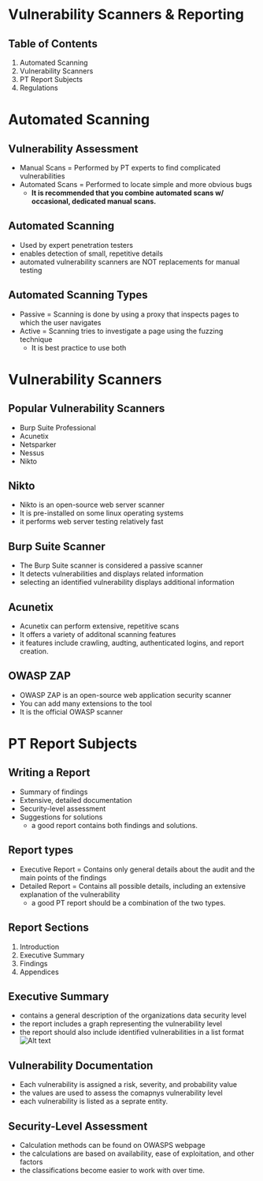 # Vulnerability Scanners & Reporting
## Table of Contents
1. Automated Scanning
2. Vulnerability Scanners
3. PT Report Subjects
4. Regulations
# Automated Scanning
## Vulnerability Assessment
- Manual Scans = Performed by PT experts to find complicated vulnerabilities
- Automated Scans = Performed to locate simple and more obvious bugs
    - **It is recommended that you combine automated scans w/ occasional, dedicated manual scans.**
## Automated Scanning
- Used by expert penetration testers
- enables detection of small, repetitive details
- automated vulnerability scanners are NOT replacements for manual testing
## Automated Scanning Types
- Passive = Scanning is done by using a proxy that inspects pages to which the user navigates
- Active = Scanning tries to investigate a page using the fuzzing technique
    - It is best practice to use both
# Vulnerability Scanners
## Popular Vulnerability Scanners
- Burp Suite Professional
- Acunetix
- Netsparker
- Nessus
- Nikto
## Nikto 
- Nikto is an open-source web server scanner
- It is pre-installed on some linux operating systems
- it performs web server testing relatively fast
## Burp Suite Scanner
- The Burp Suite scanner is considered a passive scanner
- It detects vulnerabilities and displays related information
- selecting an identified vulnerability displays additional information
## Acunetix
- Acunetix can perform extensive, repetitive scans
- It offers a variety of additonal scanning features
- it features include crawling, audting, authenticated logins, and report creation.
## OWASP ZAP
- OWASP ZAP is an open-source web application security scanner
- You can add many extensions to the tool
- It is the official OWASP scanner
# PT Report Subjects
## Writing a Report
- Summary of findings
- Extensive, detailed documentation
- Security-level assessment
- Suggestions for solutions
    - a good report contains both findings and solutions.
## Report types
- Executive Report = Contains only general details about the audit and the main points of the findings
- Detailed Report = Contains all possible details, including an extensive explanation of the vulnerability
    - a good PT report should be a combination of the two types.
## Report Sections
1. Introduction
2. Executive Summary
3. Findings
4. Appendices
## Executive Summary
- contains a general description of the organizations data security level
- the report includes a graph representing the vulnerability level
- the report should also include identified vulnerabilities in a list format
![Alt text](<../assets/executive summary.png>)
## Vulnerability Documentation
- Each vulnerability is assigned a risk, severity, and probability value
- the values are used to assess the comapnys vulnerability level
- each vulnerability is listed as a seprate entity.
## Security-Level Assessment
- Calculation methods can be found on OWASPS webpage
- the calculations are based on availability, ease of exploitation, and other factors
- the classifications become easier to work with over time.

